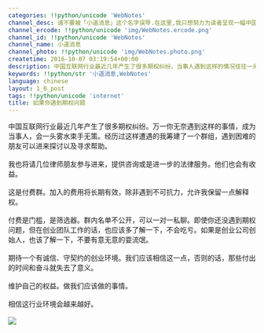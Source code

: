 ```yaml
---
categories: !!python/unicode 'WebNotes'
channel_desc: 请不要被「小道消息」这个名字误导.在这里,我只想努力为读者呈现一幅中国互联网的清明上河图.
channel_ercode: !!python/unicode 'img/WebNotes.ercode.png'
channel_id: !!python/unicode 'WebNotes'
channel_name: 小道消息
channel_photo: !!python/unicode 'img/WebNotes.photo.png'
createtime: 2016-10-07 03:19:54+00:00
description: 中国互联网行业最近几年产生了很多期权纠纷，当事人遇到这样的情况往往一头雾水束手无策
keywords: !!python/str '小道消息,WebNotes'
language: chinese
layout: 1_0_post
tags: !!python/unicode 'internet'
title: 如果你遇到期权问题
---
```

<div class="rich_media_content" id="js_content">
<div>
         中国互联网行业最近几年产生了很多期权纠纷。万一你无奈遇到这样的事情，成为当事人，会一头雾水束手无策。经历过这样遭遇的我筹建了一个群组，遇到困难的朋友可以进来探讨以及寻求帮助。
        </div>
<div>
<br/>
</div>
<div>
         我也将请几位律师朋友参与进来，提供咨询或是进一步的法律服务。他们也会有收益。
        </div>
<div>
<br/>
</div>
<div>
         这是付费群。加入的费用将长期有效，除非遇到不可抗力，允许我保留一点解释权。
        </div>
<div>
<br/>
</div>
<div>
         付费是门槛，是筛选器。群内名单不公开，可以一对一私聊。即使你还没遇到期权问题，但在创业团队工作的话，也应该多了解一下，不会吃亏。如果是创业公司创始人，也该了解一下，不要有意无意的耍流氓。
        </div>
<div>
<br/>
</div>
<div>
         期待一个有诚信、守契约的创业环境。我们应该相信这一点，否则的话，那些付出的时间和奋斗就失去了意义。
        </div>
<div>
<br/>
</div>
<div>
         维护自己的权益。做我们应该做的事情。
        </div>
<div>
<br/>
</div>
<div>
         相信这行业环境会越来越好。
        </div>
<div>
<br/>
</div>
<div>
<img data-ratio="1.430986" data-src="" data-type="" data-w="710" src="{{ '/img/ow5rEn8QGlHpOkSXBicIT5GcDVu9ye9CbAkH4m7ciaLuT0Vfo7Xd00lHlffsTOasJCIkRwE6iagiayMicic9gRKWAhjA.jpeg' | prepend: site.img | replace: '//','/' }}"/>
<p>
<br/>
</p>
</div>
</div>